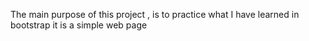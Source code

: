The main purpose of this project , is to practice what I have learned in bootstrap 
it is a simple web page 
